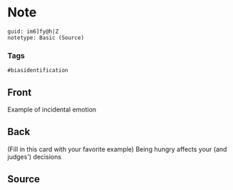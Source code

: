 # Note
```
guid: im6]fy@h|Z
notetype: Basic (Source)
```

### Tags
```
#biasidentification
```

## Front
Example of incidental emotion

## Back
(Fill in this card with your favorite example)
Being hungry affects your (and judges') decisions

## Source

